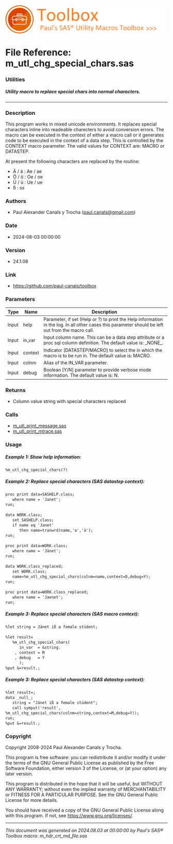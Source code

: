 ![../../misc/images/doc_banner.png](../../misc/images/doc_banner.png)
# 
# File Reference: m_utl_chg_special_chars.sas

### Utilities

##### Utility macro to replace special chars into normal characters.

***

### Description
This program works in mixed unicode environments. It replaces special characters inline into readeable charecters to avoid conversion errors. The macro can be executed in the context of either a macro call or it generates code to be executed in the context of a data step. This is controlled by the CONTEXT macro parameter. The valid values for CONTEXT are: MACRO or DATASTEP.

 At present the following characters are replaced by the routine:

- Ä \/ ä : Ae \/ ae
- Ö \/ ö : Oe \/ oe
- Ü \/ ü : Ue \/ ue
- ß     : ss



### Authors
* Paul Alexander Canals y Trocha (paul.canals@gmail.com)

### Date
* 2024-08-03 00:00:00

### Version
* 24.1.08

### Link
* https://github.com/paul-canals/toolbox

### Parameters
| Type | Name | Description |
| ---- | ---- | ----------- |
| Input | help | Parameter, if set (Help or ?) to print the Help information in the log. In all other cases this parameter should be left out from the macro call. |
| Input | in_var | Input column name. This can be a data step attribute or a proc sql column definition. The default value is: \_NONE\_. |
| Input | context | Indicator [DATASTEP/MACRO] to select the in which the macro is to be run in. The default value is: MACRO. |
| Input | colnm | Alias of the IN_VAR parameter. |
| Input | debug | Boolean [Y/N] parameter to provide verbose mode information. The default value is: N. |

### Returns
* Column value string with special characters replaced

### Calls
* [m_utl_print_message.sas](m_utl_print_message.md)
* [m_utl_print_mtrace.sas](m_utl_print_mtrace.md)

### Usage

##### Example 1: Show help information:
```sas
%m_utl_chg_special_chars(?)
```

##### Example 2: Replace special characters (SAS datastep context):
```sas
proc print data=SASHELP.class;
   where name = 'Janet';
run;

data WORK.class;
   set SASHELP.class;
   if name eq 'Janet'
      then name=tranwrd(name,'a','ä');
run;

proc print data=WORK.class;
   where name = 'Jänet';
run;

data WORK.class_replaced;
   set WORK.class;
   name=%m_utl_chg_special_chars(colnm=name,context=D,debug=Y);
run;

proc print data=WORK.class_replaced;
   where name = 'Jaenet';
run;
```

##### Example 3: Replace special characters (SAS macro context):
```sas
%let string = Jänet iß a female stüdent;

%let result=
   %m_utl_chg_special_chars(
      in_var  = &string.
    , context = M
    , debug   = Y
      );
%put &=result.;
```

##### Example 3: Replace special characters (SAS datastep context):
```sas
%let result=;
data _null_;
   string = "Jänet iß a female stüdent";
   call symput('result', %m_utl_chg_special_chars(colnm=string,context=M,debug=Y));
run;
%put &=result.;
```

### Copyright
Copyright 2008-2024 Paul Alexander Canals y Trocha. 
 
This program is free software: you can redistribute it and/or modify 
it under the terms of the GNU General Public License as published by 
the Free Software Foundation, either version 3 of the License, or 
(at your option) any later version. 
 
This program is distributed in the hope that it will be useful, 
but WITHOUT ANY WARRANTY; without even the implied warranty of 
MERCHANTABILITY or FITNESS FOR A PARTICULAR PURPOSE. See the 
GNU General Public License for more details. 
 
You should have received a copy of the GNU General Public License 
along with this program. If not, see <https://www.gnu.org/licenses/>. 


***
*This document was generated on 2024.08.03 at 00:00:00 by Paul's SAS&reg; Toolbox macro: m_hdr_crt_md_file.sas*
